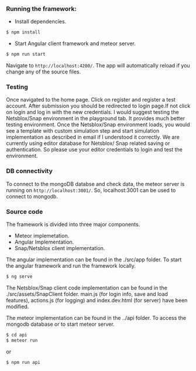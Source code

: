 ### Running the framework:
- Install dependencies.
```sh
$ npm install
```
- Start Angular client framework and meteor server.
```sh
$ npm run start
```
Navigate to `http://localhost:4200/`. The app will automatically reload if you change any of the source files.

### Testing
Once navigated to the home page. Click on register and register a test account. After submission you should be redirected to login page.If not click on login and log in with the new credentials. 
I would suggest testing the Netsblox/Snap environment in the playground tab. It provides much better testing environment.
Once the Netsblox/Snap environment loads, you would see a template with custom simulation step and start simulation implementation as described in email if I understood it correctly. We are currently using editor database for Netsblox/ Snap related saving or authentication. So please use your editor credentials to login and test the environment. 
### DB connectivity
To connect to the mongoDB databse and check data, the meteor server is running on `http://localhost:3001/`. So, localhost:3001 can be used to connect to mongodb.

### Source code
The framework is divided into three major components.
- Meteor implemetation.
- Angular Implementation.
- Snap/Netsblox client implementation.

The angular implementation can be found in the ./src/app folder. To start the angular framework and run the framework locally.
```sh
$ ng serve
```
The Netsblox/Snap client code implementation can be found in the ./src/assets/SnapClient folder. main.js (for login info, save and load features), actions.js (for logging) and index.dev.html (for server) have been modified.

The meteor implementation can be found in the ../api folder. To access the mongodb database or to start meteor server.
```sh
$ cd api
$ meteor run
```
or
```sh
$ npm run api
```
